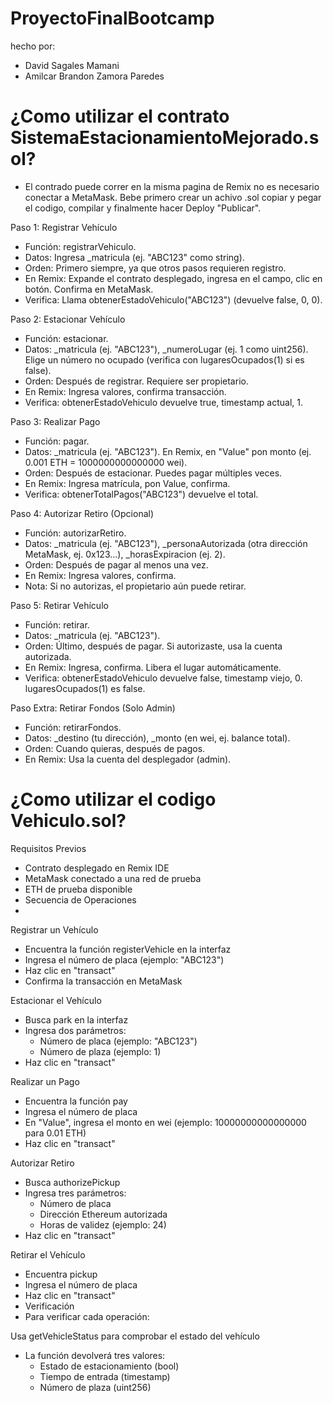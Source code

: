 # ProyectoFinalBootcamp
hecho por: 
- David Sagales Mamani 
- Amilcar Brandon Zamora Paredes

#
#
# ¿Como utilizar el contrato SistemaEstacionamientoMejorado.sol?
+ El contrado puede correr en la misma pagina de Remix no es necesario conectar a MetaMask. Bebe primero crear un achivo .sol copiar y pegar el codigo, compilar y finalmente hacer Deploy "Publicar".

Paso 1: Registrar Vehículo
- Función: registrarVehiculo.
- Datos: Ingresa _matricula (ej. "ABC123" como string).
- Orden: Primero siempre, ya que otros pasos requieren registro.
- En Remix: Expande el contrato desplegado, ingresa en el campo, clic en botón. Confirma en MetaMask.
- Verifica: Llama obtenerEstadoVehiculo("ABC123") (devuelve false, 0, 0).

Paso 2: Estacionar Vehículo
- Función: estacionar.
- Datos: _matricula (ej. "ABC123"), _numeroLugar (ej. 1 como uint256). Elige un número no ocupado (verifica con lugaresOcupados(1) si es false).
- Orden: Después de registrar. Requiere ser propietario.
- En Remix: Ingresa valores, confirma transacción.
- Verifica: obtenerEstadoVehiculo devuelve true, timestamp actual, 1.

Paso 3: Realizar Pago
- Función: pagar.
- Datos: _matricula (ej. "ABC123"). En Remix, en "Value" pon monto (ej. 0.001 ETH = 1000000000000000 wei).
- Orden: Después de estacionar. Puedes pagar múltiples veces.
- En Remix: Ingresa matrícula, pon Value, confirma.
- Verifica: obtenerTotalPagos("ABC123") devuelve el total.

Paso 4: Autorizar Retiro (Opcional)
- Función: autorizarRetiro.
- Datos: _matricula (ej. "ABC123"), _personaAutorizada (otra dirección MetaMask, ej. 0x123...), _horasExpiracion (ej. 2).
- Orden: Después de pagar al menos una vez.
- En Remix: Ingresa valores, confirma.
- Nota: Si no autorizas, el propietario aún puede retirar.

Paso 5: Retirar Vehículo
- Función: retirar.
- Datos: _matricula (ej. "ABC123").
- Orden: Último, después de pagar. Si autorizaste, usa la cuenta autorizada.
- En Remix: Ingresa, confirma. Libera el lugar automáticamente.
- Verifica: obtenerEstadoVehiculo devuelve false, timestamp viejo, 0. lugaresOcupados(1) es false.

Paso Extra: Retirar Fondos (Solo Admin)
- Función: retirarFondos.
- Datos: _destino (tu dirección), _monto (en wei, ej. balance total).
- Orden: Cuando quieras, después de pagos.
- En Remix: Usa la cuenta del desplegador (admin).

#
#
# ¿Como utilizar el codigo Vehiculo.sol?
Requisitos Previos
- Contrato desplegado en Remix IDE
- MetaMask conectado a una red de prueba
- ETH de prueba disponible
- Secuencia de Operaciones
- 
Registrar un Vehículo
- Encuentra la función registerVehicle en la interfaz
- Ingresa el número de placa (ejemplo: "ABC123")
- Haz clic en "transact"
- Confirma la transacción en MetaMask

Estacionar el Vehículo
- Busca park en la interfaz
- Ingresa dos parámetros:
  + Número de placa (ejemplo: "ABC123")
  + Número de plaza (ejemplo: 1)
- Haz clic en "transact"

Realizar un Pago
- Encuentra la función pay
- Ingresa el número de placa
- En "Value", ingresa el monto en wei (ejemplo: 10000000000000000 para 0.01 ETH)
- Haz clic en "transact"

Autorizar Retiro
- Busca authorizePickup
- Ingresa tres parámetros:
  + Número de placa
  + Dirección Ethereum autorizada
  + Horas de validez (ejemplo: 24)
- Haz clic en "transact"

Retirar el Vehículo
- Encuentra pickup
- Ingresa el número de placa
- Haz clic en "transact"
- Verificación
- Para verificar cada operación:

Usa getVehicleStatus para comprobar el estado del vehículo
- La función devolverá tres valores:
  + Estado de estacionamiento (bool)
  + Tiempo de entrada (timestamp)
  + Número de plaza (uint256)
